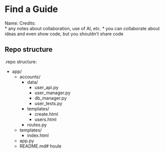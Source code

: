 # Find a Guide

Name: 
Credits:  
    * any notes about collaboration, use of AI, etc.
    * you can collaborate about ideas and even show code, but you shouldn't share code

## Repo structure

.repo structure:
* app/
    * accounts/
        * data/
            * user_api.py
            * user_manager.py
            * db_manager.py
            * user_tests.py
        * templates/
            * create.html
            * users.html		
        * routes.py
    * templates/
        * index.html    
    * app.py
    * README.md# houle
